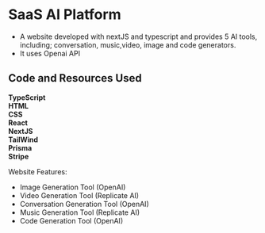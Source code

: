 #  SaaS AI Platform
- A website developed with nextJS and typescript and provides 5 AI tools, including; conversation, music,video, image and code generators.
- It uses Openai API

## Code and Resources Used

**TypeScript**
<br>
**HTML**
<br>
**CSS**
<br>
**React**
<br>
**NextJS**
<br>
**TailWind**
<br>
**Prisma**
<br>
**Stripe**

Website Features:
- Image Generation Tool (OpenAI)
- Video Generation Tool (Replicate AI)
- Conversation Generation Tool (OpenAI)
- Music Generation Tool (Replicate AI)
- Code Generation Tool (OpenAI)
  



